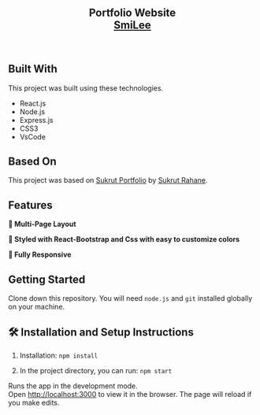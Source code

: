 <h2 align="center">
  Portfolio Website<br/>
  <a href="https://sukrutrahane.netlify.app/" target="_blank">SmiLee</a>
</h2>

<br/>

## Built With

This project was built using these technologies.

- React.js
- Node.js
- Express.js
- CSS3
- VsCode

## Based On

This project was based on [Sukrut Portfolio](https://github.com/sukrutrahane/Sukrut-Portfolio) by [Sukrut Rahane](https://github.com/sukrutrahane).

## Features

**📖 Multi-Page Layout**

**🎨 Styled with React-Bootstrap and Css with easy to customize colors**

**📱 Fully Responsive**

## Getting Started

Clone down this repository. You will need `node.js` and `git` installed globally on your machine.

## 🛠 Installation and Setup Instructions

1. Installation: `npm install`

2. In the project directory, you can run: `npm start`

Runs the app in the development mode.\
Open [http://localhost:3000](http://localhost:3000) to view it in the browser.
The page will reload if you make edits.
